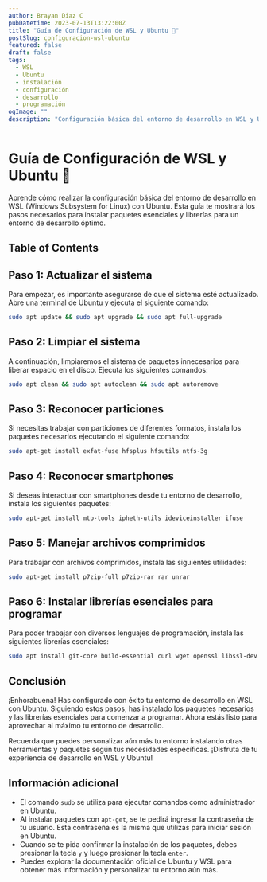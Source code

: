 ```yaml
---
author: Brayan Diaz C
pubDatetime: 2023-07-13T13:22:00Z
title: "Guía de Configuración de WSL y Ubuntu 🚀"
postSlug: configuracion-wsl-ubuntu
featured: false
draft: false
tags:
  - WSL
  - Ubuntu
  - instalación
  - configuración
  - desarrollo
  - programación
ogImage: ""
description: "Configuración básica del entorno de desarrollo en WSL y Ubuntu: instala paquetes y librerías esenciales."
---
```


# Guía de Configuración de WSL y Ubuntu 🚀

Aprende cómo realizar la configuración básica del entorno de desarrollo en WSL (Windows Subsystem for Linux) con Ubuntu. Esta guía te mostrará los pasos necesarios para instalar paquetes esenciales y librerías para un entorno de desarrollo óptimo.

## Table of Contents

## Paso 1: Actualizar el sistema

Para empezar, es importante asegurarse de que el sistema esté actualizado. Abre una terminal de Ubuntu y ejecuta el siguiente comando:

```bash
sudo apt update && sudo apt upgrade && sudo apt full-upgrade
```

## Paso 2: Limpiar el sistema

A continuación, limpiaremos el sistema de paquetes innecesarios para liberar espacio en el disco. Ejecuta los siguientes comandos:

```bash
sudo apt clean && sudo apt autoclean && sudo apt autoremove
```

## Paso 3: Reconocer particiones

Si necesitas trabajar con particiones de diferentes formatos, instala los paquetes necesarios ejecutando el siguiente comando:

```bash
sudo apt-get install exfat-fuse hfsplus hfsutils ntfs-3g
```

## Paso 4: Reconocer smartphones

Si deseas interactuar con smartphones desde tu entorno de desarrollo, instala los siguientes paquetes:

```bash
sudo apt-get install mtp-tools ipheth-utils ideviceinstaller ifuse
```

## Paso 5: Manejar archivos comprimidos

Para trabajar con archivos comprimidos, instala las siguientes utilidades:

```bash
sudo apt-get install p7zip-full p7zip-rar rar unrar
```

## Paso 6: Instalar librerías esenciales para programar

Para poder trabajar con diversos lenguajes de programación, instala las siguientes librerías esenciales:

```bash
sudo apt install git-core build-essential curl wget openssl libssl-dev libreadline-dev dirmngr zlib1g-dev libmagickwand-dev imagemagick-6.q16 libffi-dev libpq-dev cmake libwebp-dev libyaml-dev libsqlite3-dev sqlite3 libxml2-dev libxslt1-dev software-properties-common libcurl4-openssl-dev
```

## Conclusión

¡Enhorabuena! Has configurado con éxito tu entorno de desarrollo en WSL con Ubuntu. Siguiendo estos pasos, has instalado los paquetes necesarios y las librerías esenciales para comenzar a programar. Ahora estás listo para aprovechar al máximo tu entorno de desarrollo.

Recuerda que puedes personalizar aún más tu entorno instalando otras herramientas y paquetes según tus necesidades específicas. ¡Disfruta de tu experiencia de desarrollo en WSL y Ubuntu!

## Información adicional

- El comando `sudo` se utiliza para ejecutar comandos como administrador en Ubuntu.
- Al instalar paquetes con `apt-get`, se te pedirá ingresar la contraseña de tu usuario. Esta contraseña es la misma que utilizas para iniciar sesión en Ubuntu.
- Cuando se te pida confirmar la instalación de los paquetes, debes presionar la tecla `y` y luego presionar la tecla `enter`.
- Puedes explorar la documentación oficial de Ubuntu y WSL para obtener más información y personalizar tu entorno aún más.
